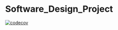 # Software_Design_Project



[![codecov](https://codecov.io/gh/aalphanomad/Software_Design_Project/branch/iiBranch/graph/badge.svg)](https://codecov.io/gh/aalphanomad/Software_Design_Project)

